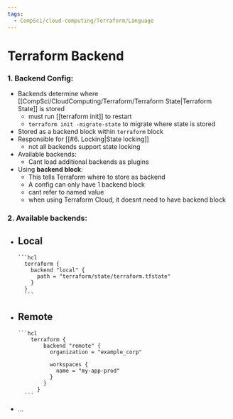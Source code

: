```yaml
---
tags:
  - CompSci/cloud-computing/Terraform/Language
---
```

# Terraform Backend
### 1. Backend Config:
- Backends determine where [[CompSci/CloudComputing/Terraform/Terraform State|Terraform State]] is stored
	- must run [[terraform init]] to restart
	- `terraform init -migrate-state` to migrate where state is stored
- Stored as a backend block within `terraform` block
- Responsible for [[#6. Locking|State locking]]
	- not all backends support state locking
- Available backends:
	- Cant load additional backends as plugins
- Using **backend block**:
	- This tells Terraform where to store as backend
	- A config can only have 1 backend block
	- cant refer to named value
	- when using Terraform Cloud, it doesnt need to have backend block
### 2. Available backends:
- Local
	- 
	  ```hcl
		terraform {
		  backend "local" {
		    path = "terraform/state/terraform.tfstate"
		  }
		}
		```
- Remote
	- 
	  ```hcl
		  terraform {
			  backend "remote" {
				organization = "example_corp"
			
				workspaces {
				  name = "my-app-prod"
				}
			  }
			}
		```
- ...